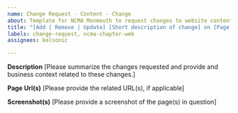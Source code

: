 ```yaml
---
name: Change Request - Content - Change
about: Template for NCMA Monmouth to request changes to website content.
title: "[Add | Remove | Update] [Short description of change] on [Page Name] Page"
labels: change-request, ncma-chapter-web
assignees: kelsonic

---
```


**Description**
[Please summarize the changes requested and provide and business context related to these changes.]

**Page Url(s)**
[Please provide the related URL(s), if applicable]

**Screenshot(s)**
[Please provide a screenshot of the page(s) in question]
